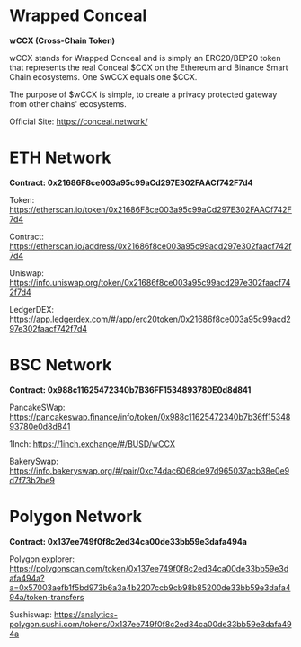 # Wrapped Conceal


**wCCX (Cross-Chain Token)**

wCCX stands for Wrapped Conceal and is simply an ERC20/BEP20 token that represents the real Conceal $CCX on the Ethereum and Binance Smart Chain ecosystems. One $wCCX equals one $CCX.

The purpose of $wCCX is simple, to create a privacy protected gateway from other chains' ecosystems.

Official Site: https://conceal.network/ 


# ETH Network

**Contract: 0x21686F8ce003a95c99aCd297E302FAACf742F7d4**

Token: https://etherscan.io/token/0x21686F8ce003a95c99aCd297E302FAACf742F7d4

Contract: https://etherscan.io/address/0x21686f8ce003a95c99acd297e302faacf742f7d4

Uniswap: https://info.uniswap.org/token/0x21686f8ce003a95c99acd297e302faacf742f7d4

LedgerDEX: https://app.ledgerdex.com/#/app/erc20token/0x21686f8ce003a95c99acd297e302faacf742f7d4


# BSC Network

**Contract: 0x988c11625472340b7B36FF1534893780E0d8d841**

PancakeSWap: https://pancakeswap.finance/info/token/0x988c11625472340b7b36ff1534893780e0d8d841

1Inch: https://1inch.exchange/#/BUSD/wCCX

BakerySwap: https://info.bakeryswap.org/#/pair/0xc74dac6068de97d965037acb38e0e9d7f73b2be9


# Polygon Network

**Contract: 0x137ee749f0f8c2ed34ca00de33bb59e3dafa494a**

Polygon explorer: https://polygonscan.com/token/0x137ee749f0f8c2ed34ca00de33bb59e3dafa494a?a=0x57003aefb1f5bd973b6a3a4b2207ccb9cb98b85200de33bb59e3dafa494a/token-transfers

Sushiswap: https://analytics-polygon.sushi.com/tokens/0x137ee749f0f8c2ed34ca00de33bb59e3dafa494a

